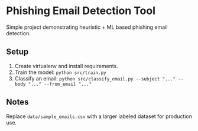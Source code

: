 # Phishing Email Detection Tool

Simple project demonstrating heuristic + ML based phishing email detection.

## Setup
1. Create virtualenv and install requirements.
2. Train the model: `python src/train.py`
3. Classify an email:
   `python src/classify_email.py --subject "..." --body "..." --from_email "..."`

## Notes
Replace `data/sample_emails.csv` with a larger labeled dataset for production use.
